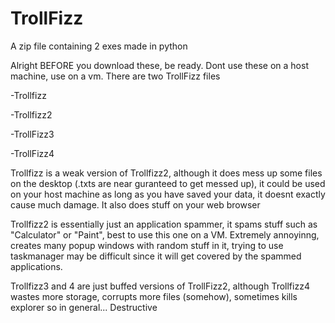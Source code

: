 # TrollFizz
A zip file containing 2 exes made in python

Alright BEFORE you download these, be ready. Dont use these on a host machine, use on a vm.
There are two TrollFizz files

-Trollfizz

-Trollfizz2

-TrollFizz3

-TrollFizz4

Trollfizz is a weak version of Trollfizz2, although it does mess up some files on the desktop (.txts are near guranteed to get messed up), it could be used on your host machine as long as you have saved your data, it doesnt exactly cause much damage. It also does stuff on your web browser

Trollfizz2 is essentially just an application spammer, it spams stuff such as "Calculator" or "Paint", best to use this one on a VM. Extremely annoyinng, creates many popup windows with random stuff in it, trying to use taskmanager may be difficult since it will get covered by the spammed applications. 

Trollfizz3 and 4 are just buffed versions of TrollFizz2, although Trollfizz4 wastes more storage, corrupts more files (somehow), sometimes kills explorer so in general... Destructive
